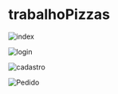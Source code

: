 # trabalhoPizzas
![index](https://github.com/user-attachments/assets/5540fb7a-4c65-4a1e-9892-fa8ebe7b9a72)

![login](https://github.com/user-attachments/assets/d0569def-481c-40a1-8aa8-5f1d72c74796)

![cadastro](https://github.com/user-attachments/assets/f5a9c251-9e04-4755-9877-fd9988f7094d)

![Pedido](https://github.com/user-attachments/assets/6a4492e7-60a9-4adc-9cb3-c0838a2fef44)

